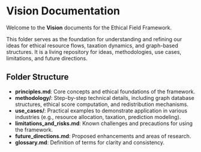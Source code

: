 # Vision Documentation

Welcome to the **Vision** documents for the Ethical Field Framework.

This folder serves as the foundation for understanding and refining our ideas for ethical resource flows, taxation dynamics, and graph-based structures. It is a living repository for ideas, methodologies, use cases, limitations, and future directions.

## Folder Structure

- **principles.md**: Core concepts and ethical foundations of the framework.
- **methodology/**: Step-by-step technical details, including graph database structures, ethical score computation, and redistribution mechanisms.
- **use_cases/**: Practical examples to demonstrate application in various industries (e.g., resource allocation, taxation, prediction modeling).
- **limitations_and_risks.md**: Known challenges and precautions for using the framework.
- **future_directions.md**: Proposed enhancements and areas of research.
- **glossary.md**: Definition of terms for clarity and consistency.
